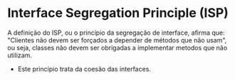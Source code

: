 Interface Segregation Principle (ISP)
=====

A definição do ISP, ou o princípio da segregação de interface, afirma que: "Clientes não devem ser forçados a depender 
de métodos que não usam", ou seja, classes não devem ser obrigadas a implementar metodos que não utilizam. 

* Este princípio trata da coesão das interfaces. 